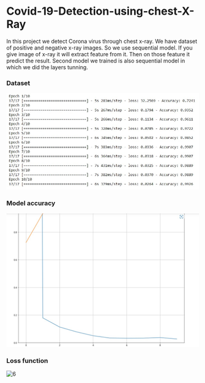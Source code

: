 # Covid-19-Detection-using-chest-X-Ray
In this project we detect Corona virus through chest x-ray. We have dataset of positive and negative x-ray images. So we use sequential model. If you give image of x-ray it will extract feature from it. Then on those feature it predict the result. Second model we trained is also sequential model in which we did the layers tunning.

### Dataset
![4](4.jpg)

### Model accuracy
![5](5.jpg)

### Loss function
![6](6.jpg)
